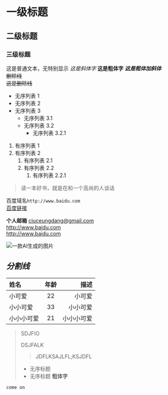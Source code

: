 # 一级标题
## 二级标题
### 三级标题

这是普通文本，无特别显示
*这是斜体字*
**这是粗体字**
***这是粗体加斜体***  
~~删除线~~  
~~这是删除线~~


- 无序列表 1
- 无序列表 2
- 无序列表 3
  - 无序列表 3.1
  - 无序列表 3.2
    - 无序列表 3.2.1

1. 有序列表 1
2. 有序列表 2
   1. 有序列表 2.1
   2. 有序列表 2.2
      1. 有序列表 2.2.1

> 读一本好书，就是在和一个高尚的人谈话

百度域名`http://www.baidu.com`  
[百度链接](http://www.baidu.com "百度的地址")  


**个人邮箱**
<ciuceungdang@gmail.com>  
http://www.baidu.com  
<http://www.baidu.com>





![一款AI生成的图片](https://images.openai.com/blob/b196df3a-6fea-4d86-87b2-f9bb50be64c7/leaf.png?trim=0,0,0,0&width=2000 "好看的图片")  

***分割线***
---  

|姓名|年龄|描述|
|:-----|:--:|-----:|
|小可爱|22|小可爱|
|小小可爱|33|小小可爱|
|小小小可爱|21|小小小可爱|

>SDJFIO
>
>DSJFALK
>>JDFLKSAJLFL;KSJDFL
>- 无序标题
>  - 无序标题
> **粗体字**

``come on``








